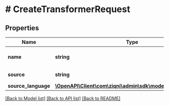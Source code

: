 # # CreateTransformerRequest

## Properties

Name | Type | Description | Notes
------------ | ------------- | ------------- | -------------
**name** | **string** | The name of the Transformer |
**source** | **string** | Source code | [optional]
**source_language** | [**\OpenAPI\Client\com\ziqni\admin\sdk\model\SourceLanguage**](SourceLanguage.md) |  |

[[Back to Model list]](../../README.md#models) [[Back to API list]](../../README.md#endpoints) [[Back to README]](../../README.md)
